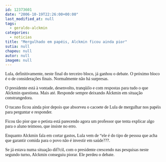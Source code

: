 ```yaml
---
id: 12373601
date: "2006-10-19T22:26:00+00:00"
last_modified_at: null
tags:
  - geraldo-alckmin
categories:
  - noticias
title: "Mergulhado em papéis, Alckmin ficou ainda pior"
sutia: null
chapeu: null
autor: null
imagem: null
---
```

<p><P><FONT face=Verdana>Lula, definitivamente, neste final do terceiro bloco, já ganhou o debate. O próximo bloco é o de considerações finais. Normalmente não há surpresas.</FONT></P></p>
<p><P><FONT face=Verdana>O presidente está à vontade, desenvolto, tranqüilo e com respostas para tudo o que Alckmin questiona. Mais até. Responde sempre deixando Alckmin em situação constrangedora.</FONT></P></p>
<p><P><FONT face=Verdana>O tucano ficou ainda pior depois que absorveu o cacoete de Lula de mergulhar nos papéis para perguntar e responder. </FONT></P></p>
<p><P><FONT face=Verdana>Ficou tão pior que o petista está parecendo agora um professor que tenta explicar algo para o aluno teimoso, que insiste no erro.</FONT></P></p>
<p><P><FONT face=Verdana>Enquanto Alckmin fala em cortar gastos, Lula vem de “ele é do tipo de pessoa que acha que garantir comida para o povo não é investir em saúde???.</FONT></P></p>
<p><P><FONT face=Verdana>Se já estava numa situação dif?cil, com o presidente crescendo nas pesquisas neste segundo turno, Alckmin conseguiu piorar. Ele perdeu o debate.</FONT></P> </p>

